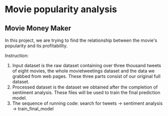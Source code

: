 # Movie popularity analysis
## Movie Money Maker

In this project, we are trying to  find the relationship between the movie's popularity and its profitability.

Instruction:
1. Input dataset is the raw dataset containing over three thousand tweets of eight movies, the whole movietweetings dataset and the data we grabbed from web pages. These three parts consist of our original full dataset. 
2. Processed dataset is the dataset we obtained after the completion of sentiment analysis. These files will be used to train the final prediction model. 
3. The sequence of running code: search for tweets → sentiment analysis → train_final_model
